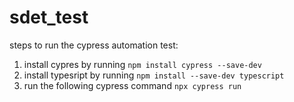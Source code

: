 # sdet_test
steps to run the cypress automation test:

1. install cypres by running `npm install cypress --save-dev`
2. install typesript by running `npm install --save-dev typescript`
3. run the following cypress command `npx cypress run`
